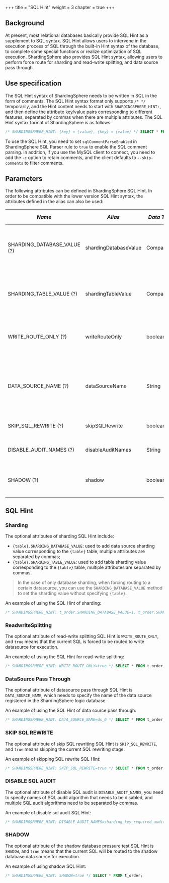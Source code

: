 +++
title = "SQL Hint"
weight = 3
chapter = true
+++

## Background

At present, most relational databases basically provide SQL Hint as a supplement to SQL syntax. SQL Hint allows users to intervene in the execution process of SQL through the built-in Hint syntax of the database, to complete some special functions or realize optimization of SQL execution.
ShardingSphere also provides SQL Hint syntax, allowing users to perform force route for sharding and read-write splitting, and data source pass through.

## Use specification

The SQL Hint syntax of ShardingSphere needs to be written in SQL in the form of comments. The SQL Hint syntax format only supports `/* */` temporarily, and the Hint content needs to start with `SHARDINGSPHERE_HINT:`, and then define the attribute key/value pairs corresponding to different features, separated by commas when there are multiple attributes.
The SQL Hint syntax format of ShardingSphere is as follows:

```sql
/* SHARDINGSPHERE_HINT: {key} = {value}, {key} = {value} */ SELECT * FROM t_order;
```

To use the SQL Hint, you need to set `sqlCommentParseEnabled` in ShardingSphere SQL Parser rule to `true` to enable the SQL comment parsing. In addition, if you use the MySQL client to connect, you need to add the `-c` option to retain comments, and the client defaults to `--skip-comments` to filter comments.

## Parameters

The following attributes can be defined in ShardingSphere SQL Hint. In order to be compatible with the lower version SQL Hint syntax, the attributes defined in the alias can also be used:

| *Name*                      | *Alias*               | *Data Type*  | *Description*                                                             | *Default Value* |
|-----------------------------|-----------------------|------------|---------------------------------------------------------------------------|-------|
| SHARDING_DATABASE_VALUE (?) | shardingDatabaseValue | Comparable | Database sharding value, used when config Hint sharding strategy          | -     |
| SHARDING_TABLE_VALUE (?)    | shardingTableValue    | Comparable | Table sharding value, used when config Hint sharding strategy             | -     |
| WRITE_ROUTE_ONLY (?)        | writeRouteOnly        | boolean    | Route to the write datasource when use readwrite-splitting                | false |
| DATA_SOURCE_NAME (?)        | dataSourceName        | String     | Data source pass through, route SQL directly to the specified data source | -     |
| SKIP_SQL_REWRITE (?)        | skipSQLRewrite        | boolean    | Skip the SQL rewrite phase                                                | false |
| DISABLE_AUDIT_NAMES (?)     | disableAuditNames     | String     | Disable the specified SQL audit algorithm                                 | -     |
| SHADOW (?)                  | shadow                | boolean    | Route to the shadow datasource when use shadow                            | false |


## SQL Hint

### Sharding

The optional attributes of sharding SQL Hint include:

- `{table}.SHARDING_DATABASE_VALUE`: used to add data source sharding value corresponding to the `{table}` table, multiple attributes are separated by commas;
- `{table}.SHARDING_TABLE_VALUE`: used to add table sharding value corresponding to the `{table}` table, multiple attributes are separated by commas.

> In the case of only database sharding, when forcing routing to a certain datasource, you can use the `SHARDING_DATABASE_VALUE` method to set the sharding value without specifying `{table}`.

An example of using the SQL Hint of sharding:

```sql
/* SHARDINGSPHERE_HINT: t_order.SHARDING_DATABASE_VALUE=1, t_order.SHARDING_TABLE_VALUE=1 */ SELECT * FROM t_order;
```

### ReadwriteSplitting

The optional attribute of read-write splitting SQL Hint is `WRITE_ROUTE_ONLY`, and `true` means that the current SQL is forced to be routed to write datasource for execution.

An example of using the SQL Hint for read-write splitting:

```sql
/* SHARDINGSPHERE_HINT: WRITE_ROUTE_ONLY=true */ SELECT * FROM t_order;
```

### DataSource Pass Through

The optional attribute of datasource pass through SQL Hint is `DATA_SOURCE_NAME`, which needs to specify the name of the data source registered in the ShardingSphere logic database.

An example of using the SQL Hint of data source pass through:

```sql
/* SHARDINGSPHERE_HINT: DATA_SOURCE_NAME=ds_0 */ SELECT * FROM t_order;
```

### SKIP SQL REWRITE

The optional attribute of skip SQL rewriting SQL Hint is `SKIP_SQL_REWRITE`, and `true` means skipping the current SQL rewriting stage.

An example of skipping SQL rewrite SQL Hint:

```sql
/* SHARDINGSPHERE_HINT: SKIP_SQL_REWRITE=true */ SELECT * FROM t_order;
```

### DISABLE SQL AUDIT

The optional attribute of disable SQL audit is `DISABLE_AUDIT_NAMES`, you need to specify names of SQL audit algorithm that needs to be disabled, and multiple SQL audit algorithms need to be separated by commas.

An example of disable sql audit SQL Hint:

```sql
/* SHARDINGSPHERE_HINT: DISABLE_AUDIT_NAMES=sharding_key_required_auditor */ SELECT * FROM t_order;
```

### SHADOW

The optional attribute of the shadow database pressure test SQL Hint is `SHADOW`, and `true` means that the current SQL will be routed to the shadow database data source for execution.

An example of using shadow SQL Hint:

```sql
/* SHARDINGSPHERE_HINT: SHADOW=true */ SELECT * FROM t_order;
```
